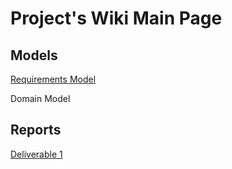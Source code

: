 # Project's Wiki Main Page
## Models
[Requirements Model](https://github.com/McGill-ECSE321-Fall2022/project-group-15/wiki/Requirements-Model-Page)

Domain Model
## Reports
[Deliverable 1](https://github.com/McGill-ECSE321-Fall2022/project-group-15/wiki/Report-1-Page)